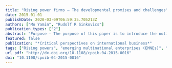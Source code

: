 ```yaml
---
title: "Rising power firms – The developmental promises and challenges"
date: 2015-01-01
publishDate: 2020-03-09T06:59:35.705213Z
authors: ["Mo Yamin", "Rudolf R Sinkovics"]
publication_types: ["2"]
abstract: "Purpose – The purpose of this paper is to introduce the notion of \"rising power firms” and how these firms offer developmental promises and challenges to the face of international business (IB). We suggest that rising power firms offer novel capabilities, connect IB to global value chains (GVCs) and then introduce the papers in the special issue. Design/methodology/approach – The papers in the special issue are grouped under two distinct themes, one considering the capabilities of rising power firms and how these are shaped broadly by the economic and socio political features of their home countries. The second theme clusters papers that have a GVC dimension in so far as they highlight failures in upgrading, flag the disconnect between economic and social upgrading and provide a novel conceptualisation of social value creation. Findings – The international business literature has paid growing attention to the emergence of multinational enterprises (MNEs) from rising powers, notably the ‘BRICS’. One perspective, a dominant perspective in IB, sees RP MNEs as a manifestation of catch–up efforts by firms from emerging economies, another perspective suggests that rising power firms compete with distinct capabilities and business models. This special issue highlights the latter perspective. Originality/value – This paper introduces five diverse papers that deal with issues pertaining to rising power firms and developmental perspectives. Keywords – Rising powers, emerging multinational enterprises (EMNEs), global value chains, development, upgrading, social value creation.  Paper type - General review "
featured: false
publication: "*Critical perspectives on international business*"
tags: ["Rising powers", "emerging multinational enterprises (EMNEs)", "Global value chain", "development", "upgrading", "social value creation", "GVC"]
url_pdf: "http://dx.doi.org/10.1108/cpoib-04-2015-0016"
doi: "10.1108/cpoib-04-2015-0016"
---
```


